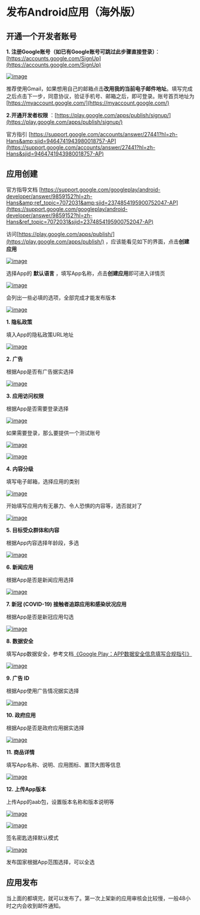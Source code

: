 # 发布Android应用（海外版）

## 开通一个开发者账号

  **1. 注册Google账号（如已有Google账号可跳过此步骤直接登录）**：[https://accounts.google.com/SignUp](https://accounts.google.com/SignUp)

<a data-fancybox title="img" href="/zh/appDevelop/oemapp/googlestore/googlestore1.png">![image](/zh/appDevelop/oemapp/googlestore/googlestore1.png)</a>

推荐使用Gmail，如果想用自己的邮箱点击**改用我的当前电子邮件地址**。填写完成之后点击下一步，同意协议，验证手机号、邮箱之后，即可登录。账号首页地址为[https://myaccount.google.com/](https://myaccount.google.com/)

  **2.开通开发者权限** ：[https://play.google.com/apps/publish/signup/](https://play.google.com/apps/publish/signup/)

  官方指引 [https://support.google.com/accounts/answer/27441?hl=zh-Hans&amp;sjid=9464741943980018757-AP](https://support.google.com/accounts/answer/27441?hl=zh-Hans&sjid=9464741943980018757-AP)

## 应用创建

 官方指导文档 [https://support.google.com/googleplay/android-developer/answer/9859152?hl=zh-Hans&amp;ref_topic=7072031&amp;sjid=2374854195900752047-AP](https://support.google.com/googleplay/android-developer/answer/9859152?hl=zh-Hans&ref_topic=7072031&sjid=2374854195900752047-AP)

 访问[https://play.google.com/apps/publish/](https://play.google.com/apps/publish/) ，应该能看见如下的界面，点击**创建应用**

<a data-fancybox title="img" href="/zh/appDevelop/oemapp/googlestore/googlestore102.png">![image](/zh/appDevelop/oemapp/googlestore/googlestore102.png)</a>

 选择App的 **默认语言** ，填写App名称，点击**创建应用**即可进入详情页

<a data-fancybox title="img" href="/zh/appDevelop/oemapp/googlestore/googlestore103.png">![image](/zh/appDevelop/oemapp/googlestore/googlestore103.png)</a>

 会列出一些必填的选项，全部完成才能发布版本

<a data-fancybox title="img" href="/zh/appDevelop/oemapp/googlestore/googlestore104.png">![image](/zh/appDevelop/oemapp/googlestore/googlestore104.png)</a>

 **1. 隐私政策**

填入App的隐私政策URL地址

<a data-fancybox title="img" href="/zh/appDevelop/oemapp/googlestore/googlestore105.png">![image](/zh/appDevelop/oemapp/googlestore/googlestore105.png)</a>

 **2. 广告**

根据App是否有广告据实选择

<a data-fancybox title="img" href="/zh/appDevelop/oemapp/googlestore/googlestore106.png">![image](/zh/appDevelop/oemapp/googlestore/googlestore106.png)</a>

 **3. 应用访问权限**

根据App是否需要登录选择

<a data-fancybox title="img" href="/zh/appDevelop/oemapp/googlestore/googlestore107.png">![image](/zh/appDevelop/oemapp/googlestore/googlestore107.png)</a>

如果需要登录，那么要提供一个测试账号

<a data-fancybox title="img" href="/zh/appDevelop/oemapp/googlestore/googlestore109.png">![image](/zh/appDevelop/oemapp/googlestore/googlestore109.png)</a>

<a data-fancybox title="img" href="/zh/appDevelop/oemapp/googlestore/googlestore110.png">![image](/zh/appDevelop/oemapp/googlestore/googlestore110.png)</a>

 **4. 内容分级**

 填写电子邮箱，选择应用的类别

<a data-fancybox title="img" href="/zh/appDevelop/oemapp/googlestore/googlestore108.png">![image](/zh/appDevelop/oemapp/googlestore/googlestore108.png)</a>

 开始填写应用内有无暴力、令人恐惧的内容等，选否就对了

<a data-fancybox title="img" href="/zh/appDevelop/oemapp/googlestore/googlestore117.png">![image](/zh/appDevelop/oemapp/googlestore/googlestore117.png)</a>

 **5. 目标受众群体和内容**

 根据App内容选择年龄段，多选

<a data-fancybox title="img" href="/zh/appDevelop/oemapp/googlestore/googlestore111.png">![image](/zh/appDevelop/oemapp/googlestore/googlestore111.png)</a>

 **6. 新闻应用**

 根据App是否是新闻应用选择

<a data-fancybox title="img" href="/zh/appDevelop/oemapp/googlestore/googlestore112.png">![image](/zh/appDevelop/oemapp/googlestore/googlestore112.png)</a>

 **7. 新冠 (COVID-19) 接触者追踪应用和感染状况应用**

 根据App是否是新冠应用勾选

<a data-fancybox title="img" href="/zh/appDevelop/oemapp/googlestore/googlestore113.png">![image](/zh/appDevelop/oemapp/googlestore/googlestore113.png)</a>

 **8. 数据安全**

 填写App数据安全，参考文档[《Google Play：APP数据安全信息填写合规指引》](/appDevelop/OEMApp/app/google-data-inof)

<a data-fancybox title="img" href="/zh/appDevelop/oemapp/googlestore/googlestore114.png">![image](/zh/appDevelop/oemapp/googlestore/googlestore114.png)</a>

 **9. 广告 ID**

 根据App使用广告情况据实选择

<a data-fancybox title="img" href="/zh/appDevelop/oemapp/googlestore/googlestore115.png">![image](/zh/appDevelop/oemapp/googlestore/googlestore115.png)</a>

 **10. 政府应用**

 根据App是否是政府应用据实选择

<a data-fancybox title="img" href="/zh/appDevelop/oemapp/googlestore/googlestore116.png">![image](/zh/appDevelop/oemapp/googlestore/googlestore116.png)</a>

 **11. 商品详情**

 填写App名称、说明、应用图标、置顶大图等信息

<a data-fancybox title="img" href="/zh/appDevelop/oemapp/googlestore/googlestore118.png">![image](/zh/appDevelop/oemapp/googlestore/googlestore118.png)</a>

 **12. 上传App版本**

 上传App的aab包，设置版本名称和版本说明等

<a data-fancybox title="img" href="/zh/appDevelop/oemapp/googlestore/googlestore119.png">![image](/zh/appDevelop/oemapp/googlestore/googlestore119.png)</a>

<a data-fancybox title="img" href="/zh/appDevelop/oemapp/googlestore/googlestore120.png">![image](/zh/appDevelop/oemapp/googlestore/googlestore120.png)</a>

 签名密匙选择默认模式

<a data-fancybox title="img" href="/zh/appDevelop/oemapp/googlestore/googlestore121.png">![image](/zh/appDevelop/oemapp/googlestore/googlestore121.png)</a>

  发布国家根据App范围选择，可以全选

## 应用发布

 当上面的都填完，就可以发布了。第一次上架新的应用审核会比较慢，一般48小时之内会收到邮件通知。

